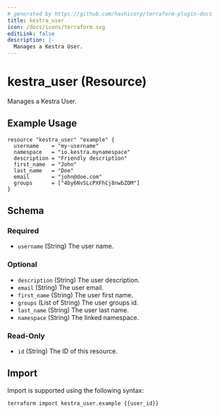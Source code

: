 ```yaml
---
# generated by https://github.com/hashicorp/terraform-plugin-docs
title: kestra_user
icon: /docs/icons/terraform.svg
editLink: false
description: |-
  Manages a Kestra User.
---
```


# kestra_user (Resource)

Manages a Kestra User.

## Example Usage

```hcl
resource "kestra_user" "example" {
  username    = "my-username"
  namespace   = "io.kestra.mynamespace"
  description = "Friendly description"
  first_name  = "John"
  last_name   = "Doe"
  email       = "john@doe.com"
  groups      = ["4by6NvSLcPXFhCj8nwbZOM"]
}
```

<!-- schema generated by tfplugindocs -->
## Schema

### Required

- `username` (String) The user name.

### Optional

- `description` (String) The user description.
- `email` (String) The user email.
- `first_name` (String) The user first name.
- `groups` (List of String) The user groups id.
- `last_name` (String) The user last name.
- `namespace` (String) The linked namespace.

### Read-Only

- `id` (String) The ID of this resource.

## Import

Import is supported using the following syntax:

```shell
terraform import kestra_user.example {{user_id}}
```
